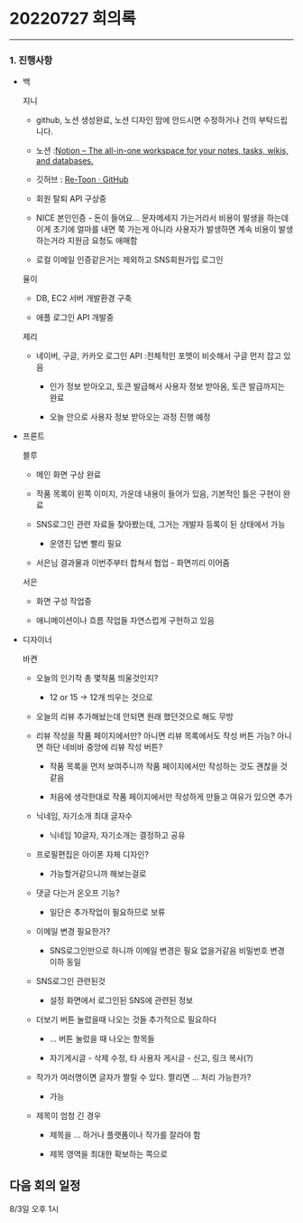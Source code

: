 # 20220727 회의록

---

### 1. 진행사항

- 백
  
  지니
  
  - github, 노션 생성완료, 노션 디자인 맘에 안드시면 수정하거나 건의 부탁드립니다.
  
  - 노션 :[Notion – The all-in-one workspace for your notes, tasks, wikis, and databases.](https://valley-origami-0a1.notion.site/Re-Toon-0fbef01fcca0495483f71f4c8d5f3e28)
  
  - 깃허브 : [Re-Toon · GitHub](https://github.com/Re-Toon)
  
  - 회원 탈퇴 API 구상중
  
  - NICE 본인인증 - 돈이 들어요... 문자메세지 가는거라서 비용이 발생을 하는데 이게 초기에 얼마를 내면 쭉 가는게 아니라 사용자가 발생하면 계속 비용이 발생하는거라 지원금 요청도 애매함
  
  - 로컬 이메일 인증같은거는 제외하고 SNS회원가입 로그인 
  
  율이
  
  - DB, EC2 서버 개발환경 구축
  
  - 애플 로그인 API 개발중
  
  제리
  
  - 네이버, 구글, 카카오 로그인 API :전체적인 포멧이 비슷해서 구글 먼저 잡고 있음
    
    - 인가 정보 받아오고, 토큰 발급해서 사용자 정보 받아옴, 토큰 발급까지는 완료
    
    - 오늘 안으로 사용자 정보 받아오는 과정 진행 예정

- 프론트
  
  블루
  
  - 메인 화면 구상 완료
  
  - 작품 목록이 왼쪽 이미지, 가운데 내용이 들어가 있음, 기본적인 틀은 구현이 완료
  
  - SNS로그인 관련 자료들 찾아봤는데, 그거는 개발자 등록이 된 상태에서 가능
    
    - 운영진 답변 빨리 필요
  
  - 서은님 결과물과 이번주부터 합쳐서 협업 - 화면끼리 이어줌
  
  서은
  
  - 화면 구성 작업중
  
  - 애니메이션이나 흐름 작업들 자연스럽게 구현하고 있음

- 디자이너
  
  바켠
  
  - 오늘의 인기작 총 몇작품 띄울것인지?
    
    - 12 or 15 -> 12개 띄우는 것으로
  
  - 오늘의 리뷰 추가해놨는데 안되면 원래 했던것으로 해도 무방
  
  - 리뷰 작성을 작품 페이지에서만? 아니면 리뷰 목록에서도 작성 버튼 가능? 아니면 하단 네비바 중앙에 리뷰 작성 버튼?
    
    - 작품 목록을 먼저 보여주니까 작품 페이지에서만 작성하는 것도 괜찮을 것 같음
    
    - 처음에 생각한대로 작품 페이지에서만 작성하게 만들고 여유가 있으면 추가
  
  - 닉네임, 자기소개 최대 글자수
    
    - 닉네임 10글자, 자기소개는 결정하고 공유
  
  - 프로필편집은 아이폰 자체 디자인?
    
    - 가능할거같으니까 해보는걸로
  
  - 댓글 다는거 온오프 기능?
    
    - 일단은 추가작업이 필요하므로 보류
  
  - 이메일 변경 필요한가?
    
    - SNS로그인만으로 하니까 이메일 변경은 필요 없을거같음 비밀번호 변경 이하 동일
  
  - SNS로그인 관련된것
    
    - 설정 화면에서 로그인된 SNS에 관련된 정보
  
  - 더보기 버튼 눌렀을때 나오는 것들 추가적으로 필요하다
    
    - ... 버튼 눌렀을 때 나오는 항목들
    
    - 자기게시글 - 삭제 수정, 타 사용자 게시글 - 신고, 링크 복사(?)
  
  - 작가가 여러명이면 글자가 짤릴 수 있다. 짤리면 ... 처리 가능한가?
    
    - 가능
  
  - 제목이 엄청 긴 경우
    
    - 제목을 ... 하거나 플랫폼이나 작가를 잘라야 함
    
    - 제목 영역을 최대한 확보하는 쪽으로

## 다음 회의 일정

8/3일 오후 1시
